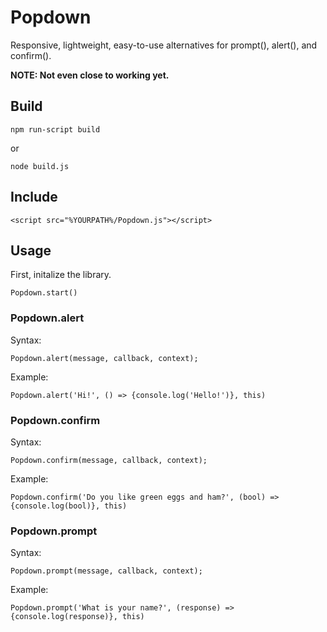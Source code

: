 # Popdown
 Responsive, lightweight, easy-to-use alternatives for prompt(), alert(), and confirm().
 
 **NOTE: Not even close to working yet.**

## Build
```
npm run-script build
```
or
```
node build.js
```

## Include
```
<script src="%YOURPATH%/Popdown.js"></script>
```

## Usage
First, initalize the library.
```
Popdown.start()
```

### Popdown.alert
Syntax:
```
Popdown.alert(message, callback, context);
```
Example:
```
Popdown.alert('Hi!', () => {console.log('Hello!')}, this)
```

### Popdown.confirm
Syntax:
```
Popdown.confirm(message, callback, context);
```
Example:
```
Popdown.confirm('Do you like green eggs and ham?', (bool) => {console.log(bool)}, this)
```

### Popdown.prompt
Syntax:
```
Popdown.prompt(message, callback, context);
```
Example:
```
Popdown.prompt('What is your name?', (response) => {console.log(response)}, this)
```
